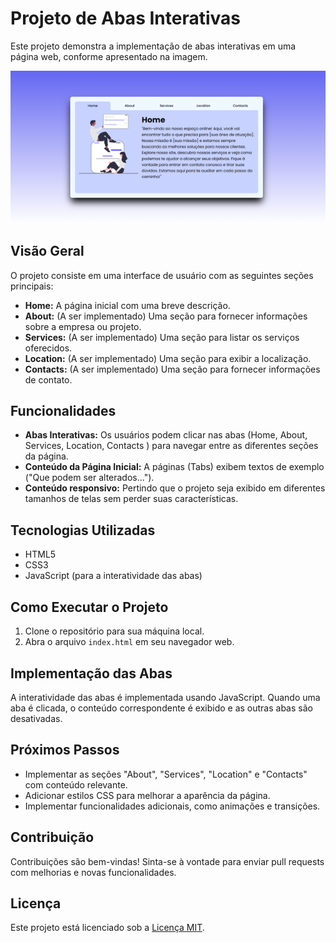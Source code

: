 # Projeto de Abas Interativas

Este projeto demonstra a implementação de abas interativas em uma página web, conforme apresentado na imagem.

![](./src/imagens/img.png)

## Visão Geral

O projeto consiste em uma interface de usuário com as seguintes seções principais:

* **Home:** A página inicial com uma breve descrição.
* **About:** (A ser implementado) Uma seção para fornecer informações sobre a empresa ou projeto.
* **Services:** (A ser implementado) Uma seção para listar os serviços oferecidos.
* **Location:** (A ser implementado) Uma seção para exibir a localização.
* **Contacts:** (A ser implementado) Uma seção para fornecer informações de contato.

## Funcionalidades

* **Abas Interativas:** Os usuários podem clicar nas abas (Home, About, Services, Location, Contacts ) para navegar entre as diferentes seções da página.
* **Conteúdo da Página Inicial:** A páginas (Tabs) exibem textos de exemplo ("Que podem ser alterados...").
* **Conteúdo responsivo:** Pertindo que o projeto seja exibido em diferentes tamanhos de telas sem perder suas características.

## Tecnologias Utilizadas

* HTML5
* CSS3
* JavaScript (para a interatividade das abas)

## Como Executar o Projeto

1.  Clone o repositório para sua máquina local.
2.  Abra o arquivo `index.html` em seu navegador web.

## Implementação das Abas

A interatividade das abas é implementada usando JavaScript. Quando uma aba é clicada, o conteúdo correspondente é exibido e as outras abas são desativadas.

## Próximos Passos

* Implementar as seções "About", "Services", "Location" e "Contacts"  com conteúdo relevante.
* Adicionar estilos CSS para melhorar a aparência da página.
* Implementar funcionalidades adicionais, como animações e transições.

## Contribuição

Contribuições são bem-vindas! Sinta-se à vontade para enviar pull requests com melhorias e novas funcionalidades.

## Licença

Este projeto está licenciado sob a [Licença MIT](LICENSE).       
